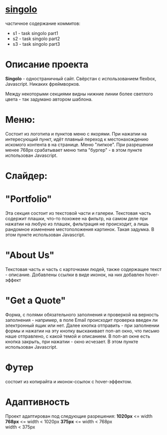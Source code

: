 # [singolo](https://github.com/svetrima/singolo/)
частичное содержание коммитов:
 - s1 - task singolo part1
 - s2 - task singolo part2
 - s3 - task singolo part3
 

# Описание проекта

**Singolo** - одностраничный сайт. Свёрстан с использованием flexbox, Javascript. Никаких фреймворков.

Между некоторыми секциями видны нижние линии более светлого цвета - так задумано автором шаблона.

# Меню:
Состоит из логотипа и пунктов меню с якорями. При нажатии на интересующий пункт, идёт плавный переход к местонахождению искомого контента в на странице. Меню "липкое".
При разрешении менее 768px срабатывает меню типа "бургер" - в этом пункте использован Javascript.

# Слайдер:

# "Portfolio"
Эта секция состоит из текстовой части и галереи. Текстовая часть содержит плашки, что-то похожее на фильтр, на самом деле при нажатии на любую из плашек, фильтрация не происходит, а лишь рандомное изменение местоположения картинок. Такая задумка. В этом пункте использован Javascript.

# "About Us"
Текстовая часть и часть с карточками людей, также содержащее текст - описание. Добавлены ссылки в виде иконок, на них добавлен hover-эффект

# "Get a Quote"
Форма, с полями обязательного заполнения и проверкой на верность заполнения - например, в поле Email происходит проверка введен ли электронный ящик или нет.
Далее кнопка отправить - при заполнении формы и нажатии на эту кнопку выскакивает поп-ап окно, что письмо наше отправлено, с какой темой и описанием. В поп-ап окне есть кнопка закрыть, при нажатии - окно исчезает.
В этом пункте использован Javascript.

# Футер 
состоит из копирайта и иконок-ссылок с hover-эффектом.

# Адаптивность
Проект адаптирован под следующие разрешения:
**1020px** <= width
**768px** <= width < 1020px
**375px** <= width < 768px  
width < 375px
